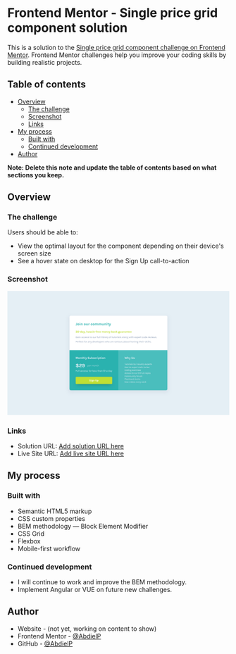 # Frontend Mentor - Single price grid component solution

This is a solution to the [Single price grid component challenge on Frontend Mentor](https://www.frontendmentor.io/challenges/single-price-grid-component-5ce41129d0ff452fec5abbbc). Frontend Mentor challenges help you improve your coding skills by building realistic projects. 

## Table of contents

- [Overview](#overview)
  - [The challenge](#the-challenge)
  - [Screenshot](#screenshot)
  - [Links](#links)
- [My process](#my-process)
  - [Built with](#built-with)
  - [Continued development](#continued-development)
- [Author](#author)

**Note: Delete this note and update the table of contents based on what sections you keep.**

## Overview

### The challenge

Users should be able to:

- View the optimal layout for the component depending on their device's screen size
- See a hover state on desktop for the Sign Up call-to-action

### Screenshot

![](./captures/desktop.png)

### Links

- Solution URL: [Add solution URL here](https://your-solution-url.com)
- Live Site URL: [Add live site URL here](https://abdielp.github.io/curve-landing-page/)

## My process

### Built with

- Semantic HTML5 markup
- CSS custom properties
- BEM methodology — Block Element Modifier
- CSS Grid
- Flexbox
- Mobile-first workflow

### Continued development

- I will continue to work and improve the BEM methodology.
- Implement Angular or VUE on future new challenges.

## Author

- Website - (not yet, working on content to show)
- Frontend Mentor - [@AbdielP](https://www.frontendmentor.io/profile/AbdielP)
- GitHub - [@AbdielP](https://github.com/AbdielP)
